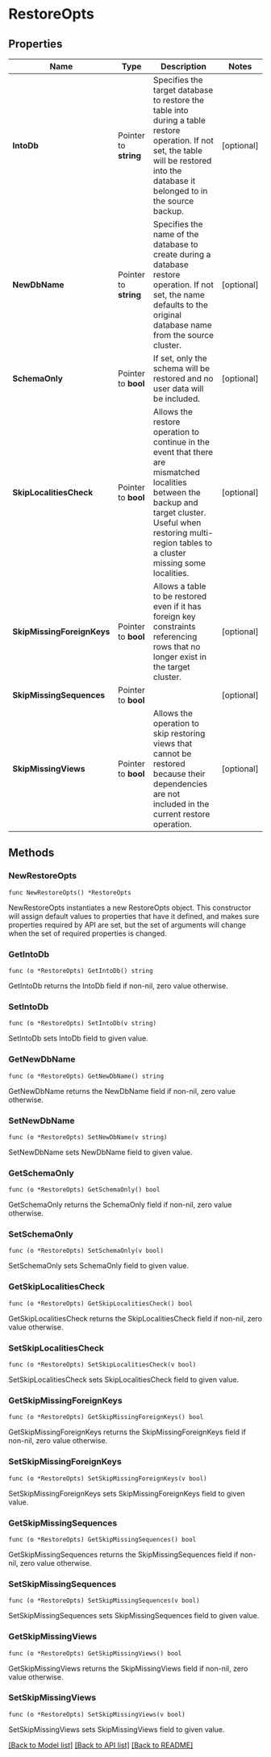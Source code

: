 # RestoreOpts

## Properties

Name | Type | Description | Notes
------------ | ------------- | ------------- | -------------
**IntoDb** | Pointer to **string** | Specifies the target database to restore the table into during a table restore operation. If not set, the table will be restored into the database it belonged to in the source backup. | [optional] 
**NewDbName** | Pointer to **string** | Specifies the name of the database to create during a database restore operation. If not set, the name defaults to the original database name from the source cluster. | [optional] 
**SchemaOnly** | Pointer to **bool** | If set, only the schema will be restored and no user data will be included. | [optional] 
**SkipLocalitiesCheck** | Pointer to **bool** | Allows the restore operation to continue in the event that there are mismatched localities between the backup and target cluster. Useful when restoring multi-region tables to a cluster missing some localities. | [optional] 
**SkipMissingForeignKeys** | Pointer to **bool** | Allows a table to be restored even if it has foreign key constraints referencing rows that no longer exist in the target cluster. | [optional] 
**SkipMissingSequences** | Pointer to **bool** |  | [optional] 
**SkipMissingViews** | Pointer to **bool** | Allows the operation to skip restoring views that cannot be restored because their dependencies are not included in the current restore operation. | [optional] 

## Methods

### NewRestoreOpts

`func NewRestoreOpts() *RestoreOpts`

NewRestoreOpts instantiates a new RestoreOpts object.
This constructor will assign default values to properties that have it defined,
and makes sure properties required by API are set, but the set of arguments
will change when the set of required properties is changed.

### GetIntoDb

`func (o *RestoreOpts) GetIntoDb() string`

GetIntoDb returns the IntoDb field if non-nil, zero value otherwise.

### SetIntoDb

`func (o *RestoreOpts) SetIntoDb(v string)`

SetIntoDb sets IntoDb field to given value.

### GetNewDbName

`func (o *RestoreOpts) GetNewDbName() string`

GetNewDbName returns the NewDbName field if non-nil, zero value otherwise.

### SetNewDbName

`func (o *RestoreOpts) SetNewDbName(v string)`

SetNewDbName sets NewDbName field to given value.

### GetSchemaOnly

`func (o *RestoreOpts) GetSchemaOnly() bool`

GetSchemaOnly returns the SchemaOnly field if non-nil, zero value otherwise.

### SetSchemaOnly

`func (o *RestoreOpts) SetSchemaOnly(v bool)`

SetSchemaOnly sets SchemaOnly field to given value.

### GetSkipLocalitiesCheck

`func (o *RestoreOpts) GetSkipLocalitiesCheck() bool`

GetSkipLocalitiesCheck returns the SkipLocalitiesCheck field if non-nil, zero value otherwise.

### SetSkipLocalitiesCheck

`func (o *RestoreOpts) SetSkipLocalitiesCheck(v bool)`

SetSkipLocalitiesCheck sets SkipLocalitiesCheck field to given value.

### GetSkipMissingForeignKeys

`func (o *RestoreOpts) GetSkipMissingForeignKeys() bool`

GetSkipMissingForeignKeys returns the SkipMissingForeignKeys field if non-nil, zero value otherwise.

### SetSkipMissingForeignKeys

`func (o *RestoreOpts) SetSkipMissingForeignKeys(v bool)`

SetSkipMissingForeignKeys sets SkipMissingForeignKeys field to given value.

### GetSkipMissingSequences

`func (o *RestoreOpts) GetSkipMissingSequences() bool`

GetSkipMissingSequences returns the SkipMissingSequences field if non-nil, zero value otherwise.

### SetSkipMissingSequences

`func (o *RestoreOpts) SetSkipMissingSequences(v bool)`

SetSkipMissingSequences sets SkipMissingSequences field to given value.

### GetSkipMissingViews

`func (o *RestoreOpts) GetSkipMissingViews() bool`

GetSkipMissingViews returns the SkipMissingViews field if non-nil, zero value otherwise.

### SetSkipMissingViews

`func (o *RestoreOpts) SetSkipMissingViews(v bool)`

SetSkipMissingViews sets SkipMissingViews field to given value.


[[Back to Model list]](../README.md#documentation-for-models) [[Back to API list]](../README.md#documentation-for-api-endpoints) [[Back to README]](../README.md)


